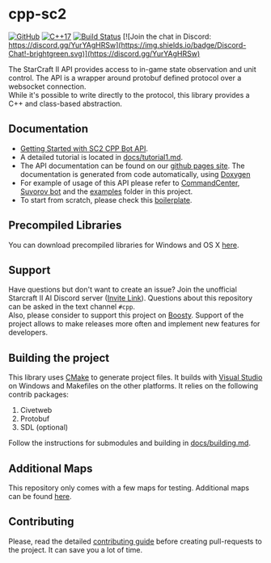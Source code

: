# cpp-sc2

[![GitHub](https://img.shields.io/github/license/cpp-sc2/cpp-sc2)](https://github.com/cpp-sc2/cpp-sc2/blob/master/LICENSE)
[![C++17](https://img.shields.io/badge/C%2B%2B-17-green.svg)](https://isocpp.org/std/the-standard)
[![Build Status](https://github.com/cpp-sc2/cpp-sc2/actions/workflows/ci.yml/badge.svg?branch=master)](https://github.com/cpp-sc2/cpp-sc2/actions/workflows/ci.yml)
[![Join the chat in Discord: https://discord.gg/YurYAgHRSw](https://img.shields.io/badge/Discord-Chat!-brightgreen.svg)](https://discord.gg/YurYAgHRSw)

The StarCraft II API provides access to in-game state observation and unit
control. The API is a wrapper around protobuf defined protocol over a websocket
connection.  
While it's possible to write directly to the protocol, this library provides
a C++ and class-based abstraction.

## Documentation

* [Getting Started with SC2 CPP Bot API](https://www.youtube.com/watch?v=Z7eX7YLPwc8).
* A detailed tutorial is located in [docs/tutorial1.md](docs/tutorial1.md).
* The API documentation can be found on our
  [github pages site](https://cpp-sc2.github.io/cpp-sc2). The documentation is
  generated from code automatically, using [Doxygen](http://www.stack.nl/~dimitri/doxygen/)
* For example of usage of this API please refer to
  [CommandCenter](https://github.com/cpp-sc2/commandcenter),
  [Suvorov bot](https://github.com/alkurbatov/suvorov-bot) and
  the [examples](https://github.com/cpp-sc2/cpp-sc2/tree/master/examples) folder
  in this project.
* To start from scratch, please check this
  [boilerplate](https://github.com/cpp-sc2/blank-bot).

## Precompiled Libraries

You can download precompiled libraries for Windows and OS X
[here](docs/precompiled_libs.md).

## Support

Have questions but don't want to create an issue? Join the unofficial
Starcraft II AI Discord server
([Invite Link](https://discordapp.com/invite/Emm5Ztz)). Questions about this
repository can be asked in the text channel `#cpp`.  
Also, please consider to support this project on
[Boosty](https://boosty.to/cpp-sc2). Support of the project allows to make
releases more often and implement new features for developers.

## Building the project

This library uses [CMake](https://cmake.org/download/) to generate project
files. It builds with [Visual Studio](https://www.visualstudio.com/downloads/)
on Windows and Makefiles on the other platforms. It relies on the following
contrib packages:

1. Civetweb
1. Protobuf
1. SDL (optional)

Follow the instructions for submodules and building in
[docs/building.md](docs/building.md).

## Additional Maps

This repository only comes with a few maps for testing.
Additional maps can be found [here](https://aiarena.net/wiki/maps/).

## Contributing

Please, read the detailed [contributing guide][contributing-guide] before
creating pull-requests to the project. It can save you a lot of time.

[contributing-guide]: https://github.com/cpp-sc2/cpp-sc2/issues/9
